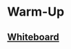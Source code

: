 # Warm-Up

## [Whiteboard](https://www.figma.com/file/MTCl9xJVx8d0Q4AkQjoNiB/DOM-as-calendar?node-id=0%3A1&t=xnZwkymRG8e9Wp2v-1)
